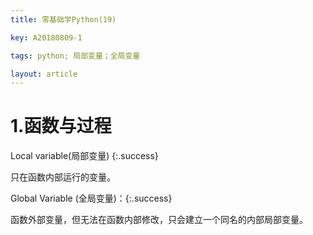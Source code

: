```yaml
---
title: 零基础学Python(19)

key: A20180809-1

tags: python; 局部变量；全局变量

layout: article
---
```


# 1.函数与过程

Local variable(局部变量) {:.success}

只在函数内部运行的变量。

Global Variable (全局变量)：{:.success}

函数外部变量，但无法在函数内部修改，只会建立一个同名的内部局部变量。